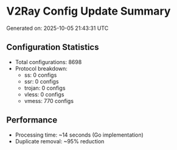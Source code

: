 # V2Ray Config Update Summary
Generated on: 2025-10-05 21:43:31 UTC

## Configuration Statistics
- Total configurations: 8698
- Protocol breakdown:
  - ss: 0 configs
  - ssr: 0 configs
  - trojan: 0 configs
  - vless: 0 configs
  - vmess: 770 configs

## Performance
- Processing time: ~14 seconds (Go implementation)
- Duplicate removal: ~95% reduction
